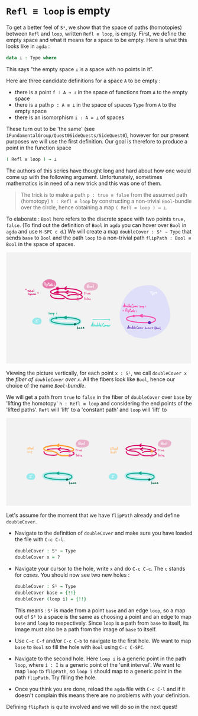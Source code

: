 # `Refl ≡ loop` is empty

To get a better feel of `S¹`, we show that the space of paths (homotopies) between
`Refl` and `loop`, written `Refl ≡ loop`, is empty. 
First, we define the empty space and what it means for a space to be empty.
Here is what this looks like in `agda` :

```agda
data ⊥ : Type where 
```

This says "the empty space `⊥` is a space with no points in it".

Here are three candidate definitions for a space `A` to be empty :

- there is a point `f : A → ⊥` in the space of functions from `A` to the empty space
- there is a path `p : A ≡ ⊥` in the space of spaces `Type` from `A` to the empty space
- there is an isomorphism `i : A ≅ ⊥` of spaces

These turn out to be 'the same' (see `1FundamentalGroup/Quest0SideQuests/SideQuest0`),
however for our present purposes we will use the first definition.
Our goal is therefore to produce a point in the function space 

```agda
( Refl ≡ loop ) → ⊥
```

The authors of this series have thought long and hard
about how one would come up with the following argument.
Unfortunately, sometimes mathematics is in need of a new trick
and this was one of them.

> The trick is to make a path `p : true ≡ false` from the assumed path (homotopy) `h : Refl ≡ loop` by
> constructing a non-trivial `Bool`-bundle over the circle, 
> hence obtaining a map `( Refl ≡ loop ) → ⊥`.

To elaborate : 
`Bool` here refers to the discrete space with two points `true, false`.
(To find out the definition of `Bool` in `agda` 
you can hover over `Bool` in `agda` and use `M-SPC c d`.)
We will create a map `doubleCover : S¹ → Type` that sends
`base` to `Bool` and the path `loop` to a non-trivial path `flipPath : Bool ≡ Bool`
in the space of spaces.

<img src="images/doubleCover.png" 
     alt="doubleCover" 
     width="500"
     class="center"/>

Viewing the picture vertically,
for each point `x : S¹`, 
we call `doubleCover x` the _fiber of `doubleCover` over `x`_.
All the fibers look like `Bool`, hence our choice of the name _`Bool`-bundle_.

We will get a path from `true` to `false` 
in the fiber of `doubleCover` over `base`
by 'lifting the homotopy' `h : Refl ≡ loop` and considering the end points of 
the 'lifted paths'.
`Refl` will 'lift' to a 'constant path' and `loop` will 'lift' to 

<img src="images/lifted_loops.png" 
     alt="lifted_loops" 
     width="500"
     class="center"/>

Let's assume for the moment that we have `flipPath` already and
define `doubleCover`.

- Navigate to the definition of `doubleCover` and make sure
  you have loaded the file with `C-c C-l`.
  ```agda
  doubleCover : S¹ → Type
  doubleCover x = ?
  ```
- Navigate your cursor to the hole,
  write `x` and do `C-c C-c`.
  The `c` stands for _cases_.
  You should now see two new holes : 
  
  ```agda
  doubleCover : S¹ → Type
  doubleCover base = {!!}
  doubleCover (loop i) = {!!} 
  ``` 

  This means :
  `S¹` is made from a point `base` and an edge `loop`,
  so a map out of `S¹` to a space is the same as choosing
  a point and an edge to map `base` and `loop` to respectively.
  Since `loop` is a path from `base` to itself,
  its image must also be a path from the image of `base` to itself.
- Use `C-c C-f` and/or `C-c C-b` to navigate to the first hole.
  We want to map `base` to `Bool` so
  fill the hole with `Bool` using `C-c C-SPC`.
- Navigate to the second hole.
  Here `loop i` is a generic point in the path `loop`, 
  where `i : I` is a generic point of the 'unit interval'.
  We want to map `loop` to `flipPath`,
  so `loop i` should map to a generic point in the path `flipPath`. 
  Try filling the hole.
- Once you think you are done, reload the `agda` file with `C-c C-l`
  and if it doesn't complain this means there are no problems with your definition.

Defining `flipPath` is quite involved and we will do so in the next quest!
